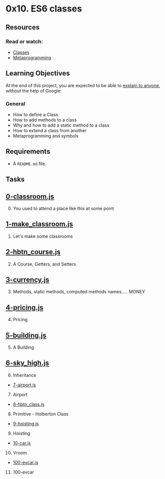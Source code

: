 # 0x10. ES6 classes


## Resources
### Read or watch:
* [Classes](https://developer.mozilla.org/en-US/docs/Web/JavaScript/Reference/Classes)
* [Metaprogramming](https://www.keithcirkel.co.uk/metaprogramming-in-es6-symbols/#symbolspecies)

## Learning Objectives
At the end of this project, you are expected to be able to [explain to anyone](https://fs.blog/2012/04/feynman-technique/), without the help of Google:
### General
* How to define a Class
* How to add methods to a class
* Why and how to add a static method to a class
* How to extend a class from another
* Metaprogramming and symbols

## Requirements
* A ```README.md``` file.

## Tasks
## [0-classroom.js](./0-classroom.js)
0. You used to attend a place like this at some point

## [1-make_classroom.js](./1-make_classroom.js) 
1. Let's make some classrooms

## [2-hbtn_course.js](./2-hbtn_course.js) 
2. A Course, Getters, and Setters

## [3-currency.js](./3-currency.js)
3. Methods, static methods, computed methods names..... MONEY

## [4-pricing.js](./4-pricing.js) 
4. Pricing

## [5-building.js](./5-building.js)
5. A Building

## [6-sky_high.js](./6-sky_high.js)
6. Inheritance

* [7-airport.js](./7-airport.js)
7. Airport

* [8-hbtn_class.js](./8-hbtn_class.js)
8. Primitive - Holberton Class

* [9-hoisting.js](./9-hoisting.js])
9. Hoisting

* [10-car.js](./10-car.js)
10. Vroom

* [100-evcar.js](./100-evcar.js)
11. 100-evcar	